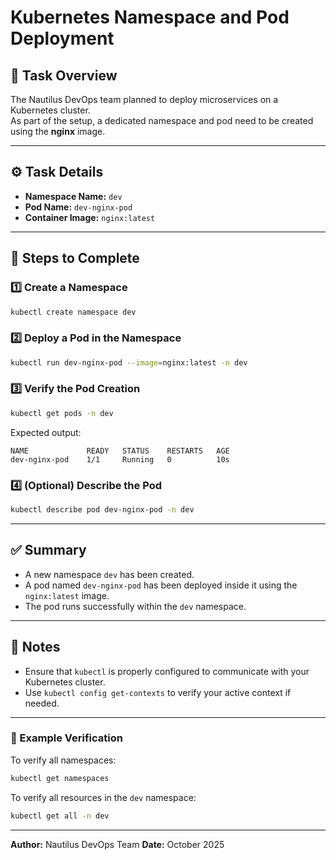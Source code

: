 # Kubernetes Namespace and Pod Deployment

## 📘 Task Overview
The Nautilus DevOps team planned to deploy microservices on a Kubernetes cluster.  
As part of the setup, a dedicated namespace and pod need to be created using the **nginx** image.

---

## ⚙️ Task Details

- **Namespace Name:** `dev`  
- **Pod Name:** `dev-nginx-pod`  
- **Container Image:** `nginx:latest`

---

## 🧩 Steps to Complete

### 1️⃣ Create a Namespace
```bash
kubectl create namespace dev
````

### 2️⃣ Deploy a Pod in the Namespace

```bash
kubectl run dev-nginx-pod --image=nginx:latest -n dev
```

### 3️⃣ Verify the Pod Creation

```bash
kubectl get pods -n dev
```

Expected output:

```
NAME             READY   STATUS    RESTARTS   AGE
dev-nginx-pod    1/1     Running   0          10s
```

### 4️⃣ (Optional) Describe the Pod

```bash
kubectl describe pod dev-nginx-pod -n dev
```

---

## ✅ Summary

* A new namespace `dev` has been created.
* A pod named `dev-nginx-pod` has been deployed inside it using the `nginx:latest` image.
* The pod runs successfully within the `dev` namespace.

---

## 🧠 Notes

* Ensure that `kubectl` is properly configured to communicate with your Kubernetes cluster.
* Use `kubectl config get-contexts` to verify your active context if needed.

---

### 🏁 Example Verification

To verify all namespaces:

```bash
kubectl get namespaces
```

To verify all resources in the `dev` namespace:

```bash
kubectl get all -n dev
```

---

**Author:** Nautilus DevOps Team
**Date:** October 2025

 

